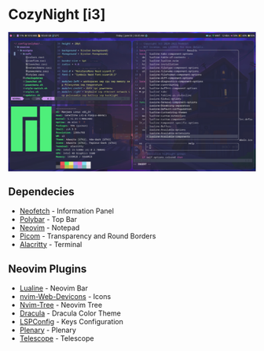 # CozyNight [i3]

<p>
<img align='center' src="LinuxDotfilesPreview.png">
</p>

## Dependecies

- [Neofetch](https://github.com/dylanaraps/neofetch) - Information Panel
- [Polybar](https://github.com/polybar/polybar) - Top Bar
- [Neovim](https://github.com/neovim/neovim/wiki/Installing-Neovim) - Notepad
- [Picom](https://wiki.archlinux.org/title/Picom) - Transparency and Round Borders
- [Alacritty](https://github.com/alacritty/alacritty) - Terminal

## Neovim Plugins

- [Lualine](https://github.com/nvim-lualine/lualine.nvim) - Neovim Bar
- [nvim-Web-Devicons](https://github.com/kyazdani42/nvim-web-devicons) - Icons
- [Nvim-Tree](https://github.com/kyazdani42/nvim-tree.lua) - Neovim Tree
- [Dracula](https://draculatheme.com/) - Dracula Color Theme
- [LSPConfig](https://github.com/neovim/nvim-lspconfig) - Keys Configuration
- [Plenary](https://github.com/nvim-lua/plenary.nvim) - Plenary
- [Telescope](https://github.com/nvim-telescope/telescope.nvim) - Telescope
